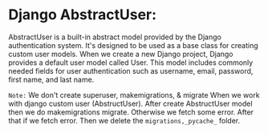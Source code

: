 # <b>Django AbstractUser:</b>
AbstractUser is a built-in abstract model provided by the Django authentication system. It's designed to be used as a base class for creating custom user models. When we create a new Django project, Django provides a default user model called User. This model includes commonly needed fields for user authentication such as username, email, password, first name, and last name.

`Note:` We don't create superuser, makemigrations, & migrate When we work with django custom user (AbstructUser). After create AbstructUser model then we do makemigrations migrate. Otherwise we fetch some error. After that if we fetch error. Then we delete the `migrations,_pycache_` folder.